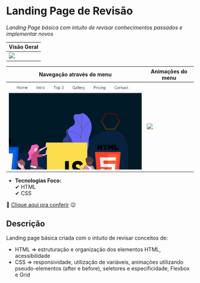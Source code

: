 # Landing Page de Revisão 

*Landing Page básica com intuito de revisar conhecimentos passados e implementar novos*

<table>
  <thead>
    <tr>
      <th>Visão Geral</th>
    </tr>
  </thead>
  
  <tbody>
    <tr>
      <td><img src='./assets/gifs/overview.gif' width='1000'></td>
    </tr>
  </tbody>
</table>

<table>
  <thead>
    <tr>
      <th>Navegação através do menu</th>
      <th>Animações do menu</th>
    </tr>
  </thead>
  
  <tbody>
    <tr>
      <td><img src='./assets/gifs/menu-animations.gif' width='500'></td>
      <td><img src='./assets/gifs/navigation.gif' width='500'></td>
    </tr>
  </tbody>
</table>

- **Tecnologias Foco:** <br>
✔ HTML <br>
✔ CSS

🔗 <a href="https://jeanpcb.github.io/Landing-Page-Revisao/">Clique aqui pra conferir</a> 😉

## Descrição

Landing page básica criada com o intuito de revisar conceitos de:
- HTML => estruturação e organização dos elementos HTML, acessibilidade
- CSS => responsividade, utilização de variáveis, animações utilizando pseudo-elementos (after e before), seletores e especificidade, Flexbox e Grid
